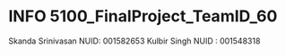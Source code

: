 # INFO 5100_FinalProject_TeamID_60 

Skanda Srinivasan NUID: 001582653
Kulbir Singh NUID : 001548318
